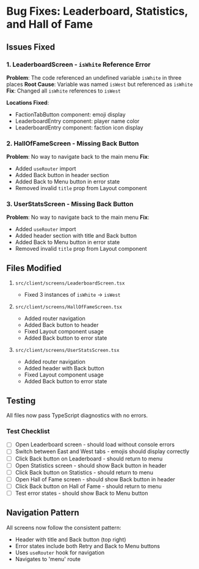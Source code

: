 # Bug Fixes: Leaderboard, Statistics, and Hall of Fame

## Issues Fixed

### 1. LeaderboardScreen - `isWhite` Reference Error
**Problem**: The code referenced an undefined variable `isWhite` in three places
**Root Cause**: Variable was named `isWest` but referenced as `isWhite`
**Fix**: Changed all `isWhite` references to `isWest`

**Locations Fixed**:
- FactionTabButton component: emoji display
- LeaderboardEntry component: player name color
- LeaderboardEntry component: faction icon display

### 2. HallOfFameScreen - Missing Back Button
**Problem**: No way to navigate back to the main menu
**Fix**: 
- Added `useRouter` import
- Added Back button in header section
- Added Back to Menu button in error state
- Removed invalid `title` prop from Layout component

### 3. UserStatsScreen - Missing Back Button
**Problem**: No way to navigate back to the main menu
**Fix**:
- Added `useRouter` import
- Added header section with title and Back button
- Added Back to Menu button in error state
- Removed invalid `title` prop from Layout component

## Files Modified

1. `src/client/screens/LeaderboardScreen.tsx`
   - Fixed 3 instances of `isWhite` → `isWest`

2. `src/client/screens/HallOfFameScreen.tsx`
   - Added router navigation
   - Added Back button to header
   - Fixed Layout component usage
   - Added Back button to error state

3. `src/client/screens/UserStatsScreen.tsx`
   - Added router navigation
   - Added header with Back button
   - Fixed Layout component usage
   - Added Back button to error state

## Testing

All files now pass TypeScript diagnostics with no errors.

### Test Checklist
- [ ] Open Leaderboard screen - should load without console errors
- [ ] Switch between East and West tabs - emojis should display correctly
- [ ] Click Back button on Leaderboard - should return to menu
- [ ] Open Statistics screen - should show Back button in header
- [ ] Click Back button on Statistics - should return to menu
- [ ] Open Hall of Fame screen - should show Back button in header
- [ ] Click Back button on Hall of Fame - should return to menu
- [ ] Test error states - should show Back to Menu button

## Navigation Pattern

All screens now follow the consistent pattern:
- Header with title and Back button (top right)
- Error states include both Retry and Back to Menu buttons
- Uses `useRouter` hook for navigation
- Navigates to 'menu' route
